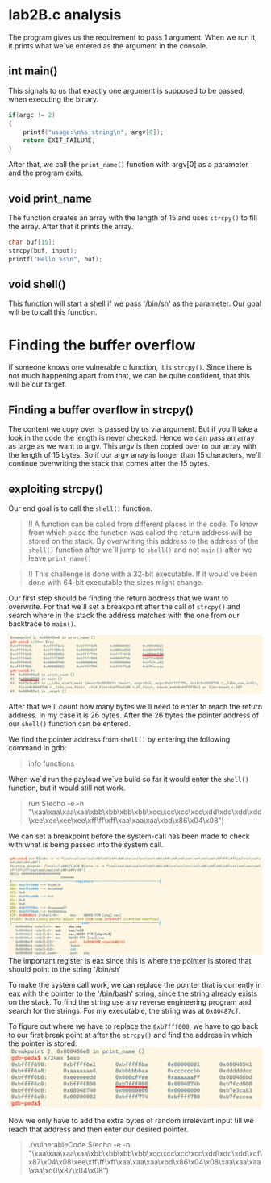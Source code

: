 # lab2B.c analysis
The program gives us the requirement to pass 1 argument. When we run it, it prints what we´ve entered as the argument in the console.

## int main()
This signals to us that exactly one argument is supposed to be passed, when executing the binary.
```c
if(argc != 2)
{
    printf("usage:\n%s string\n", argv[0]);
    return EXIT_FAILURE;
}
```
After that, we call the `print_name()` function with argv[0] as a parameter and the program exits.

## void print_name
The function creates an array with the length of 15 and uses `strcpy()` to fill the array. After that it prints the array.
```c
char buf[15];
strcpy(buf, input);
printf("Hello %s\n", buf);
```
## void shell()
This function will start a shell if we pass '/bin/sh' as the parameter. Our goal will be to call this function.
# Finding the buffer overflow
If someone knows one vulnerable c function, it is `strcpy()`. Since there is not much happening apart from that, we can be quite confident, that this will be our target. 
## Finding a buffer overflow in strcpy()
The content we copy over is passed by us via argument. But if you´ll take a look in the code the length is never checked. Hence we can pass an array as large as we want to argv. This argv is then copied over to our array with the length of 15 bytes. So if our argv array is longer than 15 characters, we´ll continue overwriting the stack that comes after the 15 bytes.
## exploiting strcpy()
Our end goal is to call the `shell()` function.
> !! A function can be called from different places in the code. To know from which place the function was called the return address will be stored on the stack. By overwriting this address to the address of the `shell()` function after we´ll jump to `shell()` and not `main()` after we leave `print_name()`

> !! This challenge is done with a 32-bit executable. If it would´ve been done with 64-bit executable the sizes might change.

Our first step should be finding the return address that we want to overwrite. For that we´ll set a breakpoint after the call of `strcpy()` and search where in the stack the address matches with the one from our backtrace to `main()`.

![](src/FindingReturnPointer.png)

After that we´ll count how many bytes we´ll need to enter to reach the return address. In my case it is 26 bytes. After the 26 bytes the pointer address of our `shell()` function can be entered.

We find the pointer address from `shell()` by entering the following command in gdb:
> info functions

When we´d run the payload we´ve build so far it would enter the `shell()` function, but it would still not work.
>  run $(echo -e -n "\xaa\xaa\xaa\xaa\xbb\xbb\xbb\xbb\xcc\xcc\xcc\xcc\xdd\xdd\xdd\xdd\xee\xee\xee\xee\xff\ff\xff\xaa\xaa\xaa\xbd\x86\x04\x08")

We can set a breakpoint before the system-call has been made to check with what is being passed into the system call.

![](src/shellCheckEAX.png)
The important register is eax since this is where the pointer is stored that should point to the string '/bin/sh'

To make the system call work, we can replace the pointer that is currently in eax with the pointer to the '/bin/bash' string, since the string already exists on the stack. To find the string use any reverse engineering program and search for the strings. For my executable, the string was at ``0x80487cf``.

To figure out where we have to replace the `0xb7fff000`, we have to go back to our first break point at after the `strcpy()` and find the address in which the pointer is stored.
![](src/ptrToStr.png)

Now we only have to add the extra bytes of random irrelevant input till we reach that address and then enter our desired pointer.

>./vulnerableCode $(echo -e -n "\xaa\xaa\xaa\xaa\xbb\xbb\xbb\xbb\xcc\xcc\xcc\xcc\xdd\xdd\xdd\xcf\x87\x04\x08\xee\xff\ff\xff\xaa\xaa\xaa\xbd\x86\x04\x08\xaa\xaa\xaa\xaa\xd0\x87\x04\x08")